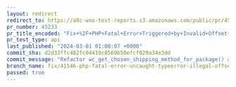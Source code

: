 ```yaml
---
layout: redirect
redirect_to: https://a8c-woo-test-reports.s3.amazonaws.com/public/pr/45233/api/index.html
pr_number: 45233
pr_title_encoded: "Fix+%2F+PHP+Fatal+Error+Triggered+by+Invalid+Offset+Type+in+wc-cart-functions.php+%2341546"
pr_test_type: api
last_published: "2024-03-01 01:08:07 +0000"
commit_sha: d2d33ffc482fc04419c8569b50efcf029a34e3dd
commit_message: "Refactor wc_get_chosen_shipping_method_for_package() and prevented fa…"
branch_name: fix/41546-php-fatal-error-uncaught-typeerror-illegal-offset-type-in-isset-or-empty-in-includeswc-cart-functionsphp
passed: true
---
```


